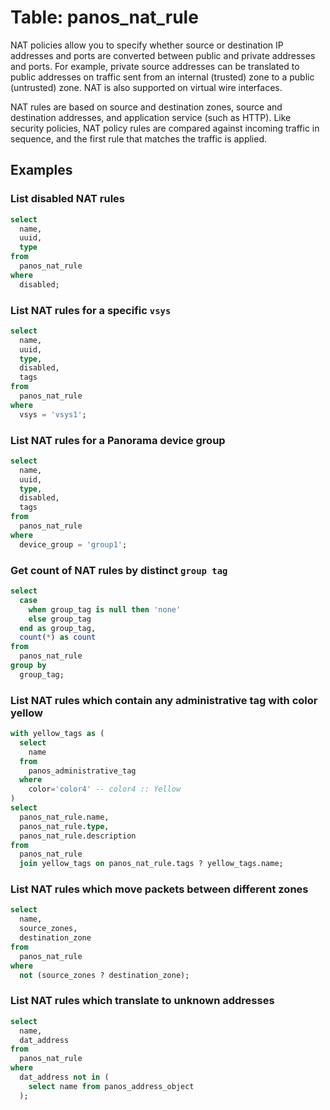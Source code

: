# Table: panos_nat_rule

NAT policies allow you to specify whether source or destination IP addresses and ports are converted between public and private addresses and ports. For example, private source addresses can be translated to public addresses on traffic sent from an internal (trusted) zone to a public (untrusted) zone. NAT is also supported on virtual wire interfaces.

NAT rules are based on source and destination zones, source and destination addresses, and application service (such as HTTP). Like security policies, NAT policy rules are compared against incoming traffic in sequence, and the first rule that matches the traffic is applied.

## Examples

### List disabled NAT rules

```sql
select
  name,
  uuid,
  type
from
  panos_nat_rule
where
  disabled;
```

### List NAT rules for a specific `vsys`

```sql
select
  name,
  uuid,
  type,
  disabled,
  tags
from
  panos_nat_rule
where
  vsys = 'vsys1';
```

### List NAT rules for a **Panorama** device group

```sql
select
  name,
  uuid,
  type,
  disabled,
  tags
from
  panos_nat_rule
where
  device_group = 'group1';
```

### Get count of NAT rules by distinct `group tag`

```sql
select
  case
    when group_tag is null then 'none'
    else group_tag
  end as group_tag,
  count(*) as count
from
  panos_nat_rule
group by
  group_tag;
```

### List NAT rules which contain any administrative tag with color yellow

```sql
with yellow_tags as (
  select
    name
  from
    panos_administrative_tag
  where
    color='color4' -- color4 :: Yellow
)
select
  panos_nat_rule.name,
  panos_nat_rule.type,
  panos_nat_rule.description
from
  panos_nat_rule
  join yellow_tags on panos_nat_rule.tags ? yellow_tags.name;
```

### List NAT rules which move packets between different zones

```sql
select
  name,
  source_zones,
  destination_zone
from
  panos_nat_rule
where
  not (source_zones ? destination_zone);
```

### List NAT rules which translate to unknown addresses

```sql
select
  name,
  dat_address
from
  panos_nat_rule
where
  dat_address not in (
    select name from panos_address_object
  );
```
